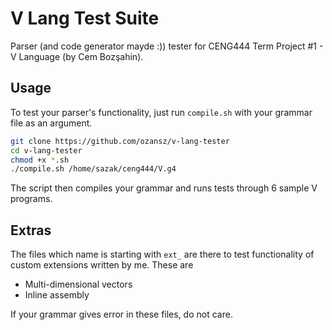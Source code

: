 # V Lang Test Suite

Parser (and code generator mayde :)) tester for CENG444 Term Project #1 - V Language (by Cem Bozşahin).

## Usage

To test your parser's functionality, just run `compile.sh` with your grammar file as an argument.

```bash
git clone https://github.com/ozansz/v-lang-tester
cd v-lang-tester
chmod +x *.sh
./compile.sh /home/sazak/ceng444/V.g4
```

The script then compiles your grammar and runs tests through 6 sample V programs. 

## Extras

The files which name is starting with `ext_` are there to test functionality of custom extensions written by me. These are 

* Multi-dimensional vectors
* Inline assembly

If your grammar gives error in these files, do not care.